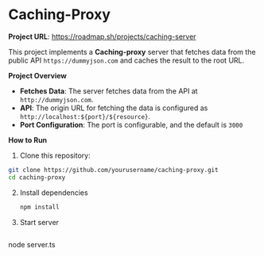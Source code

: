 # Caching-Proxy

**Project URL**: https://roadmap.sh/projects/caching-server

This project implements a **Caching-proxy** server that fetches data from the public API `https://dummyjson.com` and caches the result to the root URL.

**Project Overview**

- **Fetches Data**: The server fetches data from the API at `http://dummyjson.com`.
- **API**: The origin URL for fetching the data is configured as `http://localhost:${port}/${resource}`.
-  **Port Configuration**: The port is configurable, and the default is `3000`

**How to Run**

 1. Clone this repository:
 
   ```bash
   git clone https://github.com/yourusername/caching-proxy.git
   cd caching-proxy
   ```

2. Install dependencies
   ```bash
   npm install
   ```

3. Start server
 	```bash
  node server.ts
  ```
